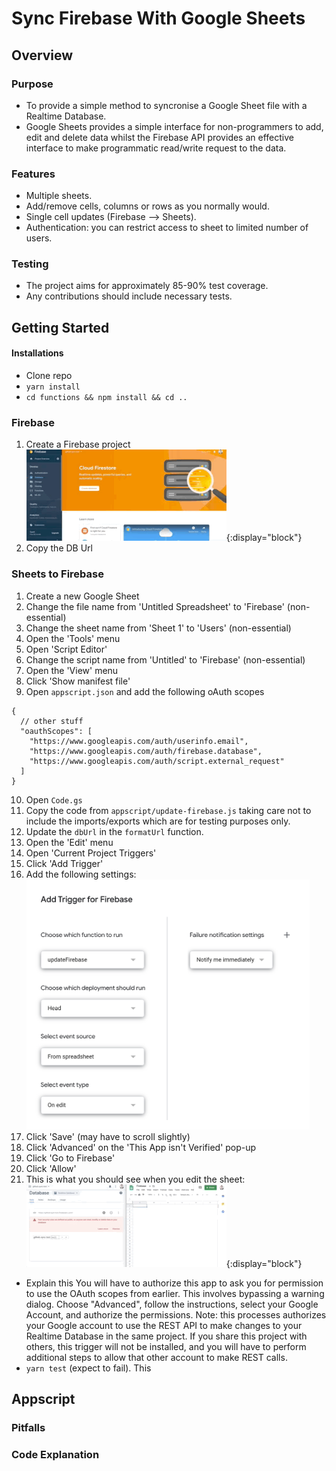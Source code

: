 # Sync Firebase With Google Sheets

## Overview

### Purpose

- To provide a simple method to syncronise a Google Sheet file with a Realtime Database.
- Google Sheets provides a simple interface for non-programmers to add, edit and delete data whilst the Firebase API provides an effective interface to make programmatic read/write request to the data.

### Features

- Multiple sheets.
- Add/remove cells, columns or rows as you normally would.
- Single cell updates (Firebase --> Sheets).
- Authentication: you can restrict access to sheet to limited number of users.

### Testing

- The project aims for approximately 85-90% test coverage.
- Any contributions should include necessary tests.

## Getting Started

#### Installations

- Clone repo
- `yarn install`
- `cd functions && npm install && cd ..`

### Firebase

1. Create a Firebase project
   ![firebase-project](docs/create-firebase.gif){:display="block"}
2. Copy the DB Url

### Sheets to Firebase

1. Create a new Google Sheet
2. Change the file name from 'Untitled Spreadsheet' to 'Firebase' (non-essential)
3. Change the sheet name from 'Sheet 1' to 'Users' (non-essential)
4. Open the 'Tools' menu
5. Open 'Script Editor'
6. Change the script name from 'Untitled' to 'Firebase' (non-essential)
7. Open the 'View' menu
8. Click 'Show manifest file'
9. Open `appscript.json` and add the following oAuth scopes

```jsonc
{
  // other stuff
  "oauthScopes": [
    "https://www.googleapis.com/auth/userinfo.email",
    "https://www.googleapis.com/auth/firebase.database",
    "https://www.googleapis.com/auth/script.external_request"
  ]
}
```

10. Open `Code.gs`
11. Copy the code from `appscript/update-firebase.js` taking care not to include the imports/exports which are for testing purposes only.
12. Update the `dbUrl` in the `formatUrl` function.
13. Open the 'Edit' menu
14. Open 'Current Project Triggers'
15. Click 'Add Trigger'
16. Add the following settings:
    <img height="400px" src="docs/add-trigger.png" />
17. Click 'Save' (may have to scroll slightly)
18. Click 'Advanced' on the 'This App isn't Verified' pop-up
19. Click 'Go to Firebase'
20. Click 'Allow'
21. This is what you should see when you edit the sheet:
    ![sheet-to-firebase](docs/sheet-to-firebase.gif){:display="block"}

- Explain this You will have to authorize this app to ask you for permission to use the OAuth scopes from earlier. This involves bypassing a warning dialog. Choose "Advanced", follow the instructions, select your Google Account, and authorize the permissions.
  Note: this processes authorizes your Google account to use the REST API to make changes to your Realtime Database in the same project. If you share this project with others, this trigger will not be installed, and you will have to perform additional steps to allow that other account to make REST calls.
- `yarn test` (expect to fail). This

## Appscript

### Pitfalls

### Code Explanation
